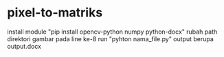 # pixel-to-matriks

install module "pip install opencv-python numpy python-docx"
rubah path direktori gambar pada line ke-8
run "pyhton nama_file.py"
output berupa output.docx 
